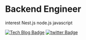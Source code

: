 Backend Engineer
==========
interest
Nest.js
node.js
javascript

  [![Tech Blog Badge](http://img.shields.io/badge/-Tech%20blog-black?style=flat-square&logo=github)](http://twitter.com/@starho20) [![twitter Badge](https://img.shields.io/badge/twitter-1DA1F2?logo=twitter&logoColor=white)](http://twitter.com/@starho20)
